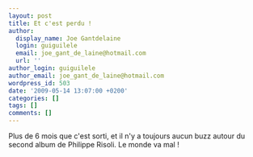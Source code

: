 ```yaml
---
layout: post
title: Et c'est perdu !
author:
  display_name: Joe Gantdelaine
  login: guiguilele
  email: joe_gant_de_laine@hotmail.com
  url: ''
author_login: guiguilele
author_email: joe_gant_de_laine@hotmail.com
wordpress_id: 503
date: '2009-05-14 13:07:00 +0200'
categories: []
tags: []
comments: []
---
```

Plus de 6 mois que c'est sorti, et il n'y a toujours aucun buzz autour du second album de Philippe Risoli. Le monde va mal !
